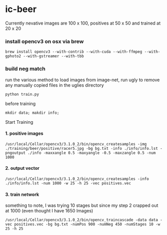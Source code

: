 # ic-beer
Currently nevative images are 100 x 100, positives at 50 x 50 and trained at 20 x 20
### install opencv3 on osx via brew
```
brew install opencv3 --with-contrib --with-cuda --with-ffmpeg --with-gphoto2 --with-gstreamer --with-tbb
```
### build neg match
run the various method to load images from image-net, run ugly to remove any manually copied files in the uglies directory
```
python train.py
```
before training
```
mkdir data; makdir info;
```


Start Training
#### 1. positive images
```
/usr/local/Cellar/opencv3/3.1.0_2/bin/opencv_createsamples -img ./training/beer/positive/racer5.jpg -bg bg.txt -info ./info/info.lst -pngoutput ./info -maxxangle 0.5 -maxyangle -0.5 -maxzangle 0.5 -num 1000
```

#### 2. output vector
```
/usr/local/Cellar/opencv3/3.1.0_2/bin/opencv_createsamples -info ./info/info.lst -num 1000 -w 25 -h 25 -vec positives.vec 
```

#### 3. train network
something to note, I was trying 10 stages but since my step 2 crapped out at 1000 (even thought I have 1650 Images)
```
/usr/local/Cellar/opencv3/3.1.0_2/bin/opencv_traincascade -data data -vec positives.vec -bg bg.txt -numPos 900 -numNeg 450 -numStages 10 -w 25 -h 25
```